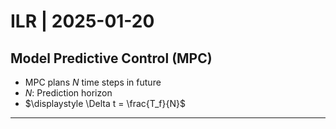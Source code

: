 # ILR | 2025-01-20

## Model Predictive Control (MPC)

- MPC plans $N$ time steps in future
- $N$: Prediction horizon
- $\displaystyle \Delta t = \frac{T_f}{N}$

---

